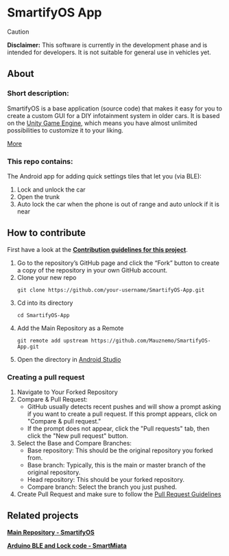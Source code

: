 # SmartifyOS App

>[!CAUTION]
>**Disclaimer:** This software is currently in the development phase and is intended for developers. It is not suitable for general use in vehicles yet.

## About

### Short description:
SmartifyOS is a base application (source code) that makes it easy for you to create a custom GUI for a DIY infotainment system in older cars. It is based on the [Unity Game Engine](https://unity.com/), which means you have almost unlimited possibilities to customize it to your liking.

[More](https://smartify-os.com/about)

### This repo contains:
The Android app for adding quick settings tiles that let you (via BLE):
1. Lock and unlock the car
2. Open the trunk
3. Auto lock the car when the phone is out of range and auto unlock if it is near

## How to contribute
First have a look at the **[Contribution guidelines for this project](CONTRIBUTING.md)**.

1. Go to the repository’s GitHub page and click the “Fork” button to create a copy of the repository in your own GitHub account.
2. Clone your new repo
   ```
   git clone https://github.com/your-username/SmartifyOS-App.git
   ```
1. Cd into its directory
   ```
   cd SmartifyOS-App
   ```
2. Add the Main Repository as a Remote
   ```
   git remote add upstream https://github.com/Mauznemo/SmartifyOS-App.git
   ```
2. Open the directory in [Android Studio](https://developer.android.com/studio)

### Creating a pull request

1. Navigate to Your Forked Repository
2. Compare & Pull Request:
   - GitHub usually detects recent pushes and will show a prompt asking if you want to create a pull request. If this prompt appears, click on "Compare & pull request."
   - If the prompt does not appear, click the "Pull requests" tab, then click the "New pull request" button.
3. Select the Base and Compare Branches:
   - Base repository: This should be the original repository you forked from.
   - Base branch: Typically, this is the main or master branch of the original repository.
   - Head repository: This should be your forked repository.
   - Compare branch: Select the branch you just pushed.
4. Create Pull Request and make sure to follow the [Pull Request Guidelines](CONTRIBUTING.md#pull-request-guidelines)

## Related projects
**[Main Repository - SmartifyOS](https://github.com/Mauznemo/SmartifyOS)**

**[Arduino BLE and Lock code - SmartMiata](https://github.com/Mauznemo/SmartMiata/blob/main/Arduino/miata-central-lock-controller/miata-central-lock-controller.ino)**